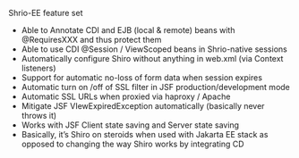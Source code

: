 Shrio-EE feature set

- Able to Annotate CDI and EJB (local & remote) beans with @RequiresXXX and thus protect them
- Able to use CDI @Session / ViewScoped beans in Shrio-native sessions
- Automatically configure Shiro without anything in web.xml (via Context listeners)
- Support for automatic no-loss of form data when session expires
- Automatic turn on /off of SSL filter in JSF production/development mode
- Automatic SSL URLs when proxied via haproxy / Apache
- Mitigate JSF VIewExpiredException automatically (basically never throws it)
- Works with JSF Client state saving and Server state saving
- Basically, it’s Shiro on steroids when used with Jakarta EE stack as opposed to changing the way Shiro works by integrating CD